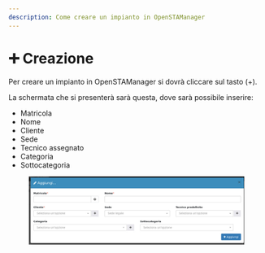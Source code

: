 ```yaml
---
description: Come creare un impianto in OpenSTAManager
---
```


# ➕ Creazione

Per creare un impianto in OpenSTAManager si dovrà cliccare sul tasto (+).

La schermata che si presenterà sarà questa, dove sarà possibile inserire:

* Matricola
* Nome
* Cliente
* Sede
* Tecnico assegnato
* Categoria
* Sottocategoria

<figure><img src="../../../.gitbook/assets/immagine (2).png" alt=""><figcaption></figcaption></figure>


